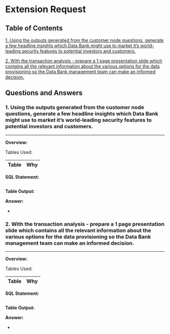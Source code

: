 # Extension Request
## Table of Contents

[1. Using the outputs generated from the customer node questions, generate a few headline insights which Data Bank might use to market it’s world-leading security features to potential investors and customers.]()

[2. With the transaction analysis - prepare a 1 page presentation slide which contains all the relevant information about the various options for the data provisioning so the Data Bank management team can make an informed decision.]()

## Questions and Answers
### 1. Using the outputs generated from the customer node questions, generate a few headline insights which Data Bank might use to market it’s world-leading security features to potential investors and customers.
___________________________________________________________________________________________________________________________
**Overview:**

Tables Used:

| Table | Why |
| ----- | --- |

**SQL Statement:**
	
```sql	

```

**Table Output:**

**Answer:**

-

### 2. With the transaction analysis - prepare a 1 page presentation slide which contains all the relevant information about the various options for the data provisioning so the Data Bank management team can make an informed decision.
___________________________________________________________________________________________________________________________
**Overview:**

Tables Used:

| Table | Why |
| ----- | --- |

**SQL Statement:**
	
```sql	

```

**Table Output:**

**Answer:**

-